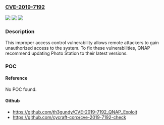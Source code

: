 ### [CVE-2019-7192](https://cve.mitre.org/cgi-bin/cvename.cgi?name=CVE-2019-7192)
![](https://img.shields.io/static/v1?label=Product&message=QNAP%20NAS%20devices%20running%20Photo%20Station&color=blue)
![](https://img.shields.io/static/v1?label=Version&message=n%2Fa&color=blue)
![](https://img.shields.io/static/v1?label=Vulnerability&message=Improper%20Access%20Control&color=brighgreen)

### Description

This improper access control vulnerability allows remote attackers to gain unauthorized access to the system. To fix these vulnerabilities, QNAP recommend updating Photo Station to their latest versions.

### POC

#### Reference
No POC found.

#### Github
- https://github.com/th3gundy/CVE-2019-7192_QNAP_Exploit
- https://github.com/cycraft-corp/cve-2019-7192-check

